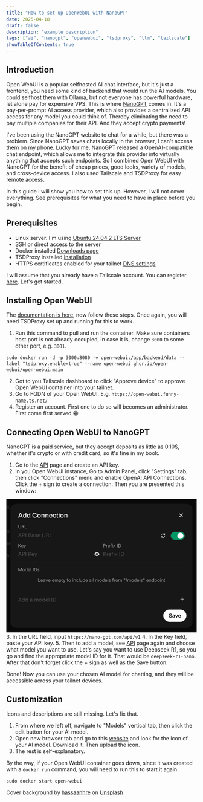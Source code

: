 ```yaml
---
title: "How to set up OpenWebUI with NanoGPT"
date: 2025-04-18
draft: false
description: "example description"
tags: ["ai", "nanogpt", "openwebui", "tsdproxy", "llm", "tailscale"]
showTableOfContents: true
---
```

##  Introduction
Open WebUI is a popular selfhosted AI chat interface, but it's just a frontend, you need some kind of backend that would run the AI models. You could selfhost them with Ollama, but not everyone has powerful hardware, let alone pay for expensive VPS. This is where [NanoGPT](https://nano-gpt.com/) comes in. It's a pay-per-prompt AI access provider, which also provides a centralized API access for any model you could think of. Thereby eliminating the need to pay multiple companies for their API. And they accept crypto payments!

I've been using the NanoGPT website to chat for a while, but there was a problem. Since NanoGPT saves chats locally in the browser, I can't access them on my phone. Lucky for me, NanoGPT released a OpenAI-compatible chat endpoint, which allows me to integrate this provider into virtually anything that accepts such endpoints. So I combined Open WebUI with NanoGPT for the benefit of cheap prices, good looks, variety of models, and cross-device access. I also used Tailscale and TSDProxy for easy remote access.

In this guide I will show you how to set this up. However, I will not cover everything. See prerequisites for what you need to have in place before you begin.

## Prerequisites

- Linux server. I'm using [Ubuntu 24.04.2 LTS Server](https://ubuntu.com/download/server)
- SSH or direct access to the server
- Docker installed [Downloads page](https://docs.docker.com/engine/install/)
- TSDProxy installed [Installation](https://almeidapaulopt.github.io/tsdproxy/docs/getting-started/)
- HTTPS certificates enabled for your tailnet [DNS settings](https://login.tailscale.com/admin/dns)

I will assume that you already have a Tailscale account. You can register [here](https://login.tailscale.com/start).
Let's get started.

## Installing Open WebUI
The [documentation is here](https://docs.openwebui.com/), now follow these steps.
Once again, you will need TSDProxy set up and running for this to work.

1. Run this command to pull and run the container. Make sure containers host port is not already occupied, in case it is, change `3000` to some other port, e.g. `3001`. 
```
sudo docker run -d -p 3000:8080 -v open-webui:/app/backend/data --label "tsdproxy.enable=true" --name open-webui ghcr.io/open-webui/open-webui:main
```

2. Got to you Tailscale dashboard to click "Approve device" to approve Open WebUI container into your tailnet.
3. Go to FQDN of your Open WebUI. E.g. `https://open-webui.funny-name.ts.net/`
4. Register an account. First one to do so will becomes an administrator. First come first served 😁

## Connecting Open WebUI to NanoGPT
NanoGPT is a paid service, but they accept deposits as little as 0.10$, whether it's crypto or with credit card, so it's fine in my book.

1. Go to the [API](https://nano-gpt.com/api) page and create an API key.
2. In you Open WebUI instance, Go to Admin Panel, click "Settings" tab, then click "Connections" menu and enable OpenAI API Connections. Click the + sign to create a connection. Then you are presented this window:

![Menu.png](menu.png)
3. In the URL field, input `https://nano-gpt.com/api/v1`
4. In the Key field, paste your API key.
5. Then to add a model, see [API](https://nano-gpt.com/api) page again and choose what model you want to use. Let's say you want to use Deepseek R1, so you go and find the appropriate model ID for it. That would be `deepseek-r1-nano`. After that don't forget click the + sign as well as the Save button.

Done! Now you can use your chosen AI model for chatting, and they will be accessible across your tailnet devices.

## Customization
Icons and descriptions are still missing. Let's fix that.

1. From where we left off, navigate to "Models" vertical tab, then click the edit button for your AI model.
2. Open new browser tab and go to this [website](https://lobehub.com/icons) and look for the icon of your AI model. Download it. Then upload the icon.
3. The rest is self-explanatory.

By the way, if your Open WebUI container goes down, since it was created with a `docker run` command, you will need to run this to start it again.
```
sudo docker start open-webui
```

Cover background by [hassaanhre](https://unsplash.com/@hassaanhre) on [Unsplash](https://unsplash.com/photos/abstract-blue-shapes-appear-to-float-in-the-air-aVjegSvlFHk/)
